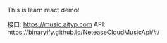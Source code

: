 This is learn react demo!

接口:   https://music.aityp.com
API:    https://binaryify.github.io/NeteaseCloudMusicApi/#/

